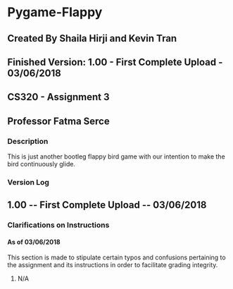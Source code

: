 # Pygame-Flappy
## Created By Shaila Hirji and Kevin Tran
## Finished Version: 1.00 - First Complete Upload - 03/06/2018
## CS320 - Assignment 3
## Professor Fatma Serce

### Description
This is just another bootleg flappy bird game with our intention to make the bird continuously glide.

### Version Log
## 1.00 -- First Complete Upload -- 03/06/2018

### Clarifications on Instructions
#### As of 03/06/2018
This section is made to stipulate certain typos and confusions pertaining to the assignment and its instructions in order to facilitate grading integrity. 

1. N/A
